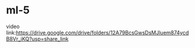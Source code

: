 # ml-5

video link:https://drive.google.com/drive/folders/12A79BcsGwsDsMJluem874ycdB8Vr_iKQ?usp=share_link
